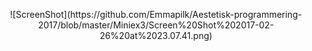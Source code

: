 <p align="center">![ScreenShot](https://github.com/Emmapilk/Aestetisk-programmering-2017/blob/master/Miniex3/Screen%20Shot%202017-02-26%20at%2023.07.41.png)
